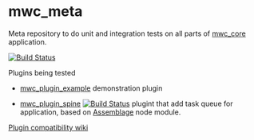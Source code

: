 mwc_meta
========

Meta repository to do unit and integration tests on all parts of [mwc_core](https://github.com/mywebclass/mwc_core) 
application.

[![Build Status](https://travis-ci.org/mywebclass/mwc_meta.png)](https://travis-ci.org/mywebclass/mwc_meta)

Plugins being tested

- [mwc_plugin_example](https://github.com/mywebclass/mwc_plugin_example) demonstration plugin 

- [mwc_plugin_spine](https://github.com/mywebclass/mwc_plugin_spine) [![Build Status](https://travis-ci.org/mywebclass/mwc_plugin_spine.png)](https://travis-ci.org/mywebclass/mwc_plugin_spine) plugint that add task queue for application, based on  [Assemblage](https://github.com/pipedrive/assemblage) node module.

[Plugin compatibility wiki](https://github.com/mywebclass/mwc_core/wiki/Plugin-compatibility-guide)
